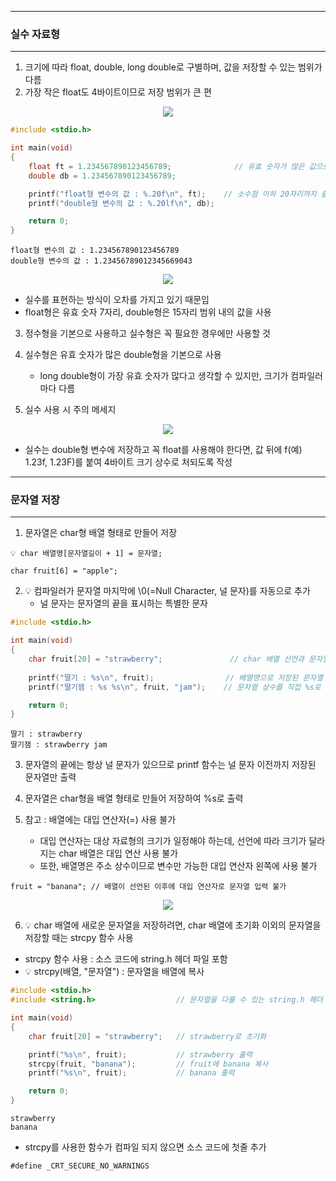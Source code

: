 -----
### 실수 자료형
-----
1. 크기에 따라 float, double, long double로 구별하며, 값을 저장할 수 있는 범위가 다름
2. 가장 작은 float도 4바이트이므로 저장 범위가 큰 편
<div align="center">
<img src="https://github.com/user-attachments/assets/dc1c9509-f35e-4333-b6f5-3ca9fe80365d">
</div>

```c
#include <stdio.h>

int main(void)
{
	float ft = 1.234567890123456789;              // 유효 숫자가 많은 값으로 초기화
	double db = 1.234567890123456789;

	printf("float형 변수의 값 : %.20f\n", ft);    // 소수점 이하 20자리까지 출력
	printf("double형 변수의 값 : %.20lf\n", db);

	return 0;
}
```
```
float형 변수의 값 : 1.234567890123456789
double형 변수의 값 : 1.23456789012345669043
```
<div align="center">
<img src="https://github.com/user-attachments/assets/6fcd6fd6-0111-4d19-ba79-fd090f8593c7">
</div>

  - 실수를 표현하는 방식이 오차를 가지고 있기 때문임
  - float형은 유효 숫자 7자리, double형은 15자리 범위 내의 값을 사용

3. 정수형을 기본으로 사용하고 실수형은 꼭 필요한 경우에만 사용할 것
4. 실수형은 유효 숫자가 많은 double형을 기본으로 사용
   - long double형이 가장 유효 숫자가 많다고 생각할 수 있지만, 크기가 컴파일러마다 다름

5. 실수 사용 시 주의 메세지
<div align="center">
<img src="https://github.com/user-attachments/assets/60e3b1b8-6959-4b87-9d07-4d61e6193f56">
</div>

  - 실수는 double형 변수에 저장하고 꼭 float를 사용해야 한다면, 값 뒤에 f(예) 1.23f, 1.23F)를 붙여 4바이트 크기 상수로 처되도록 작성

-----
### 문자열 저장
-----
1. 문자열은 char형 배열 형태로 만들어 저장
```
💡 char 배열명[문자열길이 + 1] = 문자열;
```
```
char fruit[6] = "apple";
```

2. 💡 컴파일러가 문자열 마지막에 \0(=Null Character, 널 문자)를 자동으로 추가
   - 널 문자는 문자열의 끝을 표시하는 특별한 문자

```c
#include <stdio.h>

int main(void)
{
	char fruit[20] = "strawberry";               // char 배열 선언과 문자열 초기화
	
	printf("딸기 : %s\n", fruit);                // 배열명으로 저장된 문자열 출력
	printf("딸기잼 : %s %s\n", fruit, "jam");    // 문자열 상수를 직접 %s로 출력

	return 0;
}
```
```
딸기 : strawberry
딸기잼 : strawberry jam
```

3. 문자열의 끝에는 항상 널 문자가 있으므로 printf 함수는 널 문자 이전까지 저장된 문자열만 출력
4. 문자열은 char형을 배열 형태로 만들어 저장하여 %s로 출력

5. 참고 : 배열에는 대입 연산자(=) 사용 불가
   - 대입 연산자는 대상 자료형의 크기가 일정해야 하는데, 선언에 따라 크기가 달라지는 char 배열은 대입 연산 사용 불가
   - 또한, 배열명은 주소 상수이므로 변수만 가능한 대입 연산자 왼쪽에 사용 불가
```
fruit = "banana"; // 배열이 선언된 이후에 대입 연산자로 문자열 입력 불가
```
<div align="center">
<img src="https://github.com/user-attachments/assets/8a6b1961-4b9d-4fb5-9682-95d689ad3199">
</div>


6. 💡 char 배열에 새로운 문자열을 저장하려면, char 배열에 초기화 이외의 문자열을 저장할 때는 strcpy 함수 사용
  - strcpy 함수 사용 : 소스 코드에 string.h 헤더 파일 포함
  - 💡 strcpy(배열, "문자열") : 문자열을 배열에 복사
```c
#include <stdio.h>
#include <string.h>                  // 문자열을 다룰 수 있는 string.h 헤더 파일 포함

int main(void)
{
	char fruit[20] = "strawberry";   // strawberry로 초기화

	printf("%s\n", fruit);           // strawberry 출력
	strcpy(fruit, "banana");         // fruit에 banana 복사
	printf("%s\n", fruit);           // banana 출력

	return 0;
}
```
```
strawberry
banana
```

  - strcpy를 사용한 함수가 컴파일 되지 않으면 소스 코드에 첫줄 추가
```
#define _CRT_SECURE_NO_WARNINGS
```

